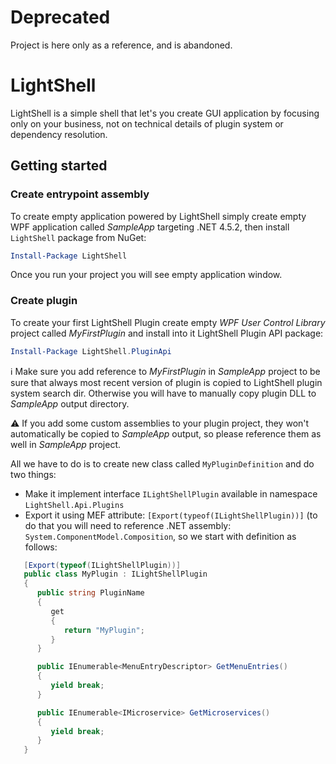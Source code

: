 # Deprecated

Project is here only as a reference, and is abandoned.

# LightShell

LightShell is a simple shell that let's you create GUI application by focusing only on your business, not on technical details of plugin system or dependency resolution.

## Getting started
### Create entrypoint assembly
To create empty application powered by LightShell simply create empty WPF application called *SampleApp* targeting .NET 4.5.2, then install `LightShell` package from NuGet:
```powershell
Install-Package LightShell
```
Once you run your project you will see empty application window.

### Create plugin
To create your first LightShell Plugin create empty _WPF User Control Library_ project called *MyFirstPlugin* and install into it LightShell Plugin API package:
```powershell
Install-Package LightShell.PluginApi
```

:information_source: Make sure you add reference to *MyFirstPlugin* in *SampleApp* project to be sure that always most recent version of plugin is copied to LightShell plugin system search dir. Otherwise you will have to manually copy plugin DLL to *SampleApp* output directory.

:warning: If you add some custom assemblies to your plugin project, they won't automatically be copied to *SampleApp* output, so please reference them as well in *SampleApp* project.

All we have to do is to create new class called `MyPluginDefinition` and do two things:
- Make it implement interface `ILightShellPlugin` available in namespace `LightShell.Api.Plugins`
- Export it using MEF attribute: `[Export(typeof(ILightShellPlugin))]` (to do that you will need to reference .NET assembly: `System.ComponentModel.Composition`, so we start with definition as follows:

```csharp
   [Export(typeof(ILightShellPlugin))]
   public class MyPlugin : ILightShellPlugin
   {
      public string PluginName
      {
         get
         {
            return "MyPlugin";
         }
      }

      public IEnumerable<MenuEntryDescriptor> GetMenuEntries()
      {
         yield break;
      }

      public IEnumerable<IMicroservice> GetMicroservices()
      {
         yield break;
      }
   }
```
